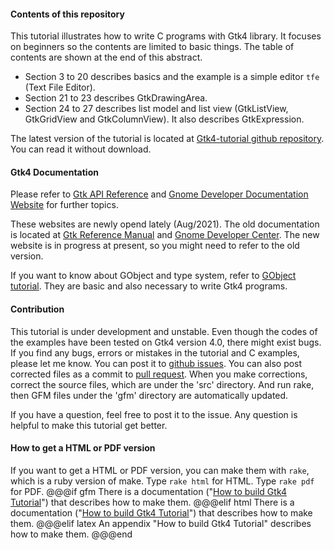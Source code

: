 #### Contents of this repository

This tutorial illustrates how to write C programs with Gtk4 library.
It focuses on beginners so the contents are limited to basic things.
The table of contents are shown at the end of this abstract.

- Section 3 to 20 describes basics and the example is a simple editor `tfe` (Text File Editor).
- Section 21 to 23 describes GtkDrawingArea.
- Section 24 to 27 describes list model and list view (GtkListView, GtkGridView and GtkColumnView).
It also describes GtkExpression.

The latest version of the tutorial is located at [Gtk4-tutorial github repository](https://github.com/ToshioCP/Gtk4-tutorial).
You can read it without download.

#### Gtk4 Documentation
 
Please refer to [Gtk API Reference](https://docs.gtk.org/gtk4/index.html)
and [Gnome Developer Documentation Website](https://developer.gnome.org/) for further topics.

These websites are newly opend lately (Aug/2021).
The old documentation is located at [Gtk Reference Manual](https://developer-old.gnome.org/gtk4/stable/) and [Gnome Developer Center](https://developer-old.gnome.org/).
The new website is in progress at present, so you might need to refer to the old version.

If you want to know about GObject and type system, refer to [GObject tutorial](https://github.com/ToshioCP/Gobject-tutorial).
They are basic and also necessary to write Gtk4 programs.

#### Contribution

This tutorial is under development and unstable.
Even though the codes of the examples have been tested on Gtk4 version 4.0, there might exist bugs.
If you find any bugs, errors or mistakes in the tutorial and C examples, please let me know.
You can post it to [github issues](https://github.com/ToshioCP/Gtk4-tutorial/issues).
You can also post corrected files as a commit to [pull request](https://github.com/ToshioCP/Gtk4-tutorial/pulls).
When you make corrections, correct the source files, which are under the 'src' directory.
And run rake, then GFM files under the 'gfm' directory are automatically updated.

If you have a question, feel free to post it to the issue.
Any question is helpful to make this tutorial get better.

#### How to get a HTML or PDF version

If you want to get a HTML or PDF version, you can make them with `rake`, which is a ruby version of make.
Type `rake html` for HTML.
Type `rake pdf` for PDF.
@@@if gfm
There is a documentation \("[How to build Gtk4 Tutorial](Readme_for_developers.src.md)"\) that describes how to make them.
@@@elif html
There is a documentation \("[How to build Gtk4 Tutorial](Readme_for_developers.src.md)"\) that describes how to make them.
@@@elif latex
An appendix "How to build Gtk4 Tutorial" describes how to make them.
@@@end

